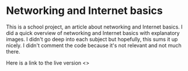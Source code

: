 # Networking and Internet basics

This is a school project, an article about networking and Internet basics. I did a quick overview of networking and Internet basics with explanatory images. I didn't go deep into each subject but hopefully, this sums it up nicely.
I didn't comment the code because it's not relevant and not much there.

Here is a link to the live version <>
